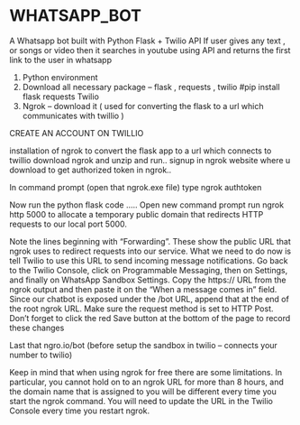 # WHATSAPP_BOT
A Whatsapp bot built with Python Flask + Twilio API 
If user gives any text , or songs or video then it searches in youtube using API and returns the first link to the user in whatsapp

1.	Python environment  
2.	Download all necessary package – flask , requests , twilio   #pip install flask requests Twilio
3.	Ngrok – download it ( used for converting the flask to a url which communicates with twillio )

CREATE AN ACCOUNT ON TWILLIO

installation of ngrok to convert the flask app to a url which connects to twillio
download ngrok and unzip and run..
signup in ngrok website where u download to get authorized token in ngrok..


In command prompt (open that ngrok.exe file) type ngrok authtoken <your token>
  

Now run the python flask code .....
Open new command prompt run ngrok http 5000 to allocate a temporary public domain that redirects HTTP requests to our local port 5000.
  
Note the lines beginning with “Forwarding”. These show the public URL that ngrok uses to redirect requests into our service. What we need to do now is tell Twilio to use this URL to send incoming message notifications.
Go back to the Twilio Console, click on Programmable Messaging, then on Settings, and finally on WhatsApp Sandbox Settings. Copy the https:// URL from the ngrok output and then paste it on the “When a message comes in” field. Since our chatbot is exposed under the /bot URL, append that at the end of the root ngrok URL. Make sure the request method is set to HTTP Post. Don’t forget to click the red Save button at the bottom of the page to record these changes

Last that ngro.io/bot
 (before setup the sandbox in twilio – connects your number to twilio)


Keep in mind that when using ngrok for free there are some limitations. In particular, you cannot hold on to an ngrok URL for more than 8 hours, and the domain name that is assigned to you will be different every time you start the ngrok command. You will need to update the URL in the Twilio Console every time you restart ngrok.
